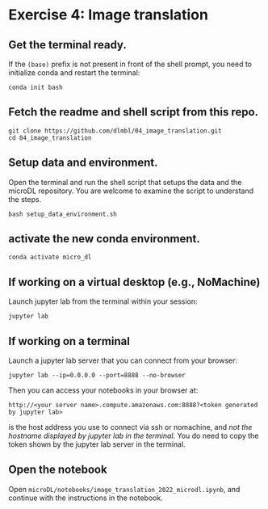 # Exercise 4: Image translation

## Get the terminal ready.
If the `(base)` prefix is not present in front of the shell prompt, you need to initialize conda and restart the terminal:
```
conda init bash
```

## Fetch the readme and shell script from this repo.

```
git clone https://github.com/dlmbl/04_image_translation.git
cd 04_image_translation
```


## Setup data and environment.
Open the terminal and run the shell script that setups the data and the microDL repository. You are welcome to examine the script to understand the steps.
```
bash setup_data_environment.sh 
```

## activate the new conda environment.
```
conda activate micro_dl
```

## If working on a virtual desktop (e.g., NoMachine)

Launch jupyter lab from the terminal within your session:
```
jupyter lab
```

## If working on a terminal

Launch a jupyter lab server that you can connect from your browser: 

```
jupyter lab --ip=0.0.0.0 --port=8888 --no-browser
```

Then you can access your notebooks in your browser at:

```
http://<your server name>.compute.amazonaws.com:8888?<token generated by jupyter lab>
```

<your server name> is the host address you use to connect via ssh or nomachine, and *not the hostname displayed by jupyter lab in the terminal*. You do need to copy the token shown by the jupyter lab server in the terminal.

## Open the notebook
  
Open `microDL/notebooks/image_translation_2022_microdl.ipynb`, and continue with the instructions in the notebook.



